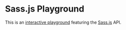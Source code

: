# Sass.js Playground

This is an [interactive playground](http://medialize.github.io/playground.sass.js/) featuring the [Sass.js](https://github.com/medialize/sass.js) API.
